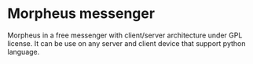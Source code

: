 # Morpheus messenger

Morpheus in a free messenger with client/server architecture under GPL license. It can be use on any server and client device that support python language.

 